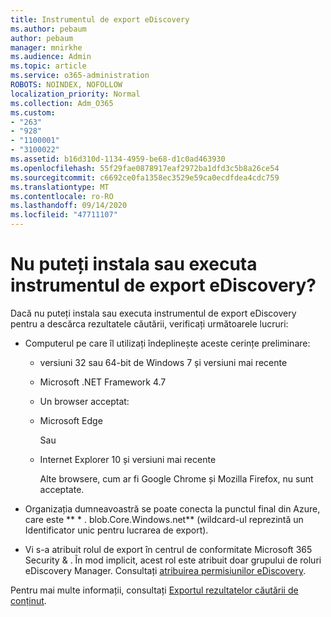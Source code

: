 ```yaml
---
title: Instrumentul de export eDiscovery
ms.author: pebaum
author: pebaum
manager: mnirkhe
ms.audience: Admin
ms.topic: article
ms.service: o365-administration
ROBOTS: NOINDEX, NOFOLLOW
localization_priority: Normal
ms.collection: Adm_O365
ms.custom:
- "263"
- "928"
- "1100001"
- "3100022"
ms.assetid: b16d310d-1134-4959-be68-d1c0ad463930
ms.openlocfilehash: 55f29fae0878917eaf2972ba1dfd3c5b8a26ce54
ms.sourcegitcommit: c6692ce0fa1358ec3529e59ca0ecdfdea4cdc759
ms.translationtype: MT
ms.contentlocale: ro-RO
ms.lasthandoff: 09/14/2020
ms.locfileid: "47711107"
---
```

# <a name="cant-install-or-run-the-ediscovery-export-tool"></a>Nu puteți instala sau executa instrumentul de export eDiscovery?

Dacă nu puteți instala sau executa instrumentul de export eDiscovery pentru a descărca rezultatele căutării, verificați următoarele lucruri:
  
- Computerul pe care îl utilizați îndeplinește aceste cerințe preliminare:

  - versiuni 32 sau 64-bit de Windows 7 și versiuni mai recente

  - Microsoft .NET Framework 4.7

  - Un browser acceptat:

  - Microsoft Edge

    Sau

  - Internet Explorer 10 și versiuni mai recente

    Alte browsere, cum ar fi Google Chrome și Mozilla Firefox, nu sunt acceptate.

- Organizația dumneavoastră se poate conecta la punctul final din Azure, care este ** \* . blob.Core.Windows.net** (wildcard-ul reprezintă un Identificator unic pentru lucrarea de export).

- Vi s-a atribuit rolul de export în centrul de conformitate Microsoft 365 Security &amp; . În mod implicit, acest rol este atribuit doar grupului de roluri eDiscovery Manager. Consultați [atribuirea permisiunilor eDiscovery](https://docs.microsoft.com/microsoft-365/compliance/assign-ediscovery-permissions).

Pentru mai multe informații, consultați [Exportul rezultatelor căutării de conținut](https://docs.microsoft.com/microsoft-365/compliance/export-search-results).
  
